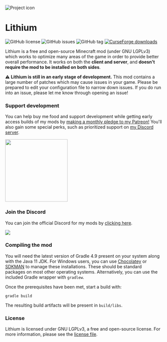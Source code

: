 
![Project icon](https://github.com/jellysquid3/lithium-fabric/raw/1.16.x/dev/doc/logo.png)

# Lithium
![GitHub license](https://img.shields.io/github/license/jellysquid3/lithium-fabric.svg)
![GitHub issues](https://img.shields.io/github/issues/jellysquid3/lithium-fabric.svg)
![GitHub tag](https://img.shields.io/github/tag/jellysquid3/lithium-fabric.svg)
[![CurseForge downloads](http://cf.way2muchnoise.eu/full_360438_downloads.svg)](https://www.curseforge.com/minecraft/mc-mods/lithium)

Lithium is a free and open-source Minecraft mod (under GNU LGPLv3) which works to optimize many areas of the game
in order to provide better overall performance. It works on both the **client and server**, and **doesn't require the mod to be installed on both sides**.

:warning: **Lithium is still in an early stage of development.** This mod contains a large number of patches which may cause issues in your game. Please be prepared
to edit your configuration file to narrow down issues. If you do run into an issue, please let me know through opening an issue!

### Support development

You can help buy me food and support development while getting early access builds of my mods by [making a monthly pledge to my Patreon!](https://patreon.com/jellysquid) You'll also gain some special perks, such as prioritized support on [my Discord server](https://jellysquid.me/discord).

<a href="https://www.patreon.com/bePatron?u=824442"><img src="https://github.com/jellysquid3/Phosphor/raw/1.16.x/dev/doc/patreon.png" width="200"></a>

### Join the Discord

You can join the official Discord for my mods by [clicking here](https://jellysquid.me/discord).

<a href="https://jellysquid.me/discord"><img src="https://i.vgy.me/YrTrsE.png"></a>

### Compiling the mod

You will need the latest version of Gradle 4.9 present on your system along with the Java 11 JDK. For Windows users, you can use [Chocolatey](https://chocolatey.org) or [SDKMAN](https://sdkman.io/)
to manage these installations. These should be standard packages on most other operating systems. Alternatively, you can use the included Gradle wrapper with `gradlew`.

Once the prerequisites have been met, start a build with:

```
gradle build
```

The resulting build artifacts will be present in `build/libs`.

### License

Lithium is licensed under GNU LGPLv3, a free and open-source license. For more information, please see the [license file](https://github.com/jellysquid3/lithium/blob/master/LICENSE.txt).

